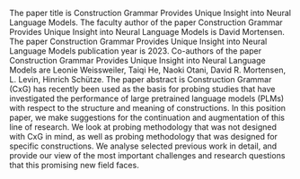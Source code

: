 The paper title is Construction Grammar Provides Unique Insight into Neural Language Models.
The faculty author of the paper Construction Grammar Provides Unique Insight into Neural Language Models is David Mortensen.
The paper Construction Grammar Provides Unique Insight into Neural Language Models publication year is 2023.
Co-authors of the paper Construction Grammar Provides Unique Insight into Neural Language Models are Leonie Weissweiler, Taiqi He, Naoki Otani, David R. Mortensen, L. Levin, Hinrich Schütze.
The paper abstract is Construction Grammar (CxG) has recently been used as the basis for probing studies that have investigated the performance of large pretrained language models (PLMs) with respect to the structure and meaning of constructions. In this position paper, we make suggestions for the continuation and augmentation of this line of research. We look at probing methodology that was not designed with CxG in mind, as well as probing methodology that was designed for specific constructions. We analyse selected previous work in detail, and provide our view of the most important challenges and research questions that this promising new field faces.
